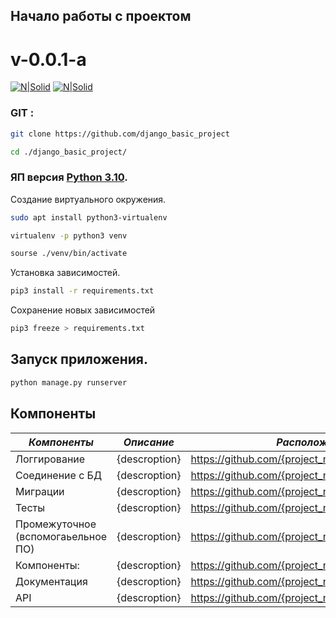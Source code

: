 ﻿## Начало работы с проектом
# v-0.0.1-a

[![N|Solid](https://www.python.org/static/img/python-logo.png)](https://www.python.org/)
[![N|Solid](https://git-scm.com/images/logo@2x.png)](https://git-scm.com/docs/git-apply)

### GIT :

```sh
git clone https://github.com/django_basic_project

cd ./django_basic_project/
```

### ЯП версия [Python 3.10](https://www.python.org/).

Создание виртуального окружения.
```sh
sudo apt install python3-virtualenv

virtualenv -p python3 venv

sourse ./venv/bin/activate
```

Установка зависимостей.

```sh
pip3 install -r requirements.txt
```

Сохранение новых зависимостей

```sh
pip3 freeze > requirements.txt
```

## Запуск приложения.

```sh
python manage.py runserver
```

## Компоненты

| _Компоненты_                       | _Описание_    | _Расположение_                                     |
|------------------------------------|---------------|----------------------------------------------------|
| Логгирование                       | {descroption} | https://github.com/{project_name}/{project_module} |
| Соединение с БД                    | {descroption} | https://github.com/{project_name}/{project_module} |
| Миграции                           | {descroption} | https://github.com/{project_name}/{project_module} |
| Тесты                              | {descroption} | https://github.com/{project_name}/{project_module} |
| Промежуточное (вспомогаьельное ПО) | {descroption} | https://github.com/{project_name}/{project_module} |
| Компоненты:                        | {descroption} | https://github.com/{project_name}/{project_module} |
| Документация                       | {descroption} | https://github.com/{project_name}/{project_module} |
| API                                | {descroption} | https://github.com/{project_name}/{project_module} |

